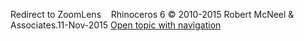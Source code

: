 ---
---

Redirect to ZoomLens&#160;
&#160;
Rhinoceros 6 © 2010-2015 Robert McNeel &amp; Associates.11-Nov-2015
 [Open topic with navigation](zoomlens.html) 

